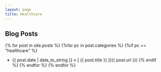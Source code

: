 ```yaml
---
layout: page
title: Healthcare 
---
```


## Blog Posts
{% for post in site.posts %}
{%for pc in post.categories %}
{%if pc == "healthcare" %}
  * {{ post.date | date_to_string }} &raquo; [ {{ post.title }} ]({{ post.url }})
{% endif %}
{% endfor %}
{% endfor %}
